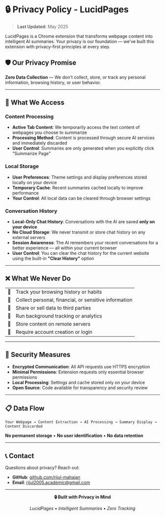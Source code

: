 # 🔒 Privacy Policy - LucidPages

> **Last Updated:** May 2025

LucidPages is a Chrome extension that transforms webpage content into intelligent AI summaries. Your privacy is our foundation — we've built this extension with privacy-first principles at every step.

## 🛡️ Our Privacy Promise

**Zero Data Collection** — We don't collect, store, or track any personal information, browsing history, or user behavior.

---

## 📖 What We Access

### Content Processing

- **Active Tab Content**: We temporarily access the text content of webpages you choose to summarize
- **Processing Method**: Content is processed through secure AI services and immediately discarded
- **User Control**: Summaries are only generated when you explicitly click "Summarize Page"

### Local Storage

- **User Preferences**: Theme settings and display preferences stored locally on your device
- **Temporary Cache**: Recent summaries cached locally to improve performance
- **Your Control**: All local data can be cleared through browser settings

### Conversation History

- **Local-Only Chat History**: Conversations with the AI are saved **only on your device**
- **No Cloud Storage**: We never transmit or store chat history on any external servers
- **Session Awareness**: The AI remembers your recent conversations for a better experience — all within your current browser
- **User Control**: You can clear the chat history for the current website using the built-in **"Clear History"** option

---

## ❌ What We Never Do

<table>
<tr>
<td align="center">🚫</td>
<td>Track your browsing history or habits</td>
</tr>
<tr>
<td align="center">🚫</td>
<td>Collect personal, financial, or sensitive information</td>
</tr>
<tr>
<td align="center">🚫</td>
<td>Share or sell data to third parties</td>
</tr>
<tr>
<td align="center">🚫</td>
<td>Run background tracking or analytics</td>
</tr>
<tr>
<td align="center">🚫</td>
<td>Store content on remote servers</td>
</tr>
<tr>
<td align="center">🚫</td>
<td>Require account creation or login</td>
</tr>
</table>

---

## 🔐 Security Measures

- **Encrypted Communication**: All API requests use HTTPS encryption
- **Minimal Permissions**: Extension requests only essential browser permissions
- **Local Processing**: Settings and cache stored only on your device
- **Open Source**: Code available for transparency and security review

---

## 📋 Data Flow

```
Your Webpage → Content Extraction → AI Processing → Summary Display → Content Discarded
```

**No permanent storage** • **No user identification** • **No data retention**

---

## 📞 Contact

Questions about privacy? Reach out:

- **GitHub**: [github.com/rijul-mahajan](https://github.com/rijul-mahajan)
- **Email**: rijul2005.academic@gmail.com

---

<div align="center">

**🔒 Built with Privacy in Mind**

_LucidPages • Intelligent Summaries • Zero Tracking_

</div>
